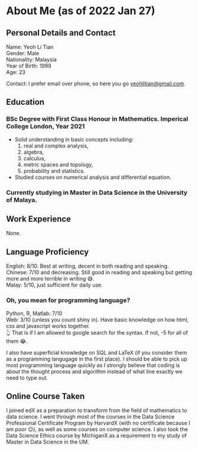 # About Me (as of 2022 Jan 27)
## Personal Details and Contact

Name: Yeoh Li Tian \
Gender: Male \
Nationality: Malaysia \
Year of Birth: 1999 \
Age: 23

Contact:
I prefer email over phone, so here you go yeohlitian@gmail.com.

## Education
### BSc Degree with First Class Honour in Mathematics. Imperical College London, Year 2021
<ul>
  <li> Solid understanding in basic concepts including:
    <ol> 
      <li> real and complex analysis,  </li>
      <li> algebra, </li>
      <li> calculus, </li>
      <li> metric spaces and topology, </li>
      <li>probability and statistics. </li>
    </ol>
  </li>
  <li> Studied courses on numerical analysis and differential equation.  </li>
</ul>

### Currently studying in Master in Data Science in the University of Malaya.

## Work Experience
None.

## Language Proficiency
English: 8/10. Best at writing, decent in both reading and speaking. \
Chinese: 7/10 and decreasing. Still good in reading and speaking but getting more and more terrible in writing :sweat_smile:. \
Malay: 5/10, just sufficient for daily use.

### Oh, you mean for programming language?
Python, R, Matlab: 7/10 \
Web: 3/10 (unless you count shiny in). Have basic knowledge on how html, css and javascript works together. \
:point_up_2: That is if I am allowed to google search for the syntax. If not, -5 for all of them :joy:. 

I also have superficial knowledge on SQL and LaTeX (if you consider them as a programming langugage in the first place).
I should be able to pick up most programming language quickly as I strongly believe that coding is about the thought process and algorithm 
instead of what line exactly we need to type out.

## Online Course Taken
I joined edX as a preparation to transform from the field of mathematics to data science. I went through most of the courses in the Data Science Professional Certificate Program by HarvardX (with no certificate because I am poor :neutral_face:), as well as some courses on computer science. I also took the Data Science Ethics course by MichiganX as a requirement to my study of Master in Data Science in the UM.
